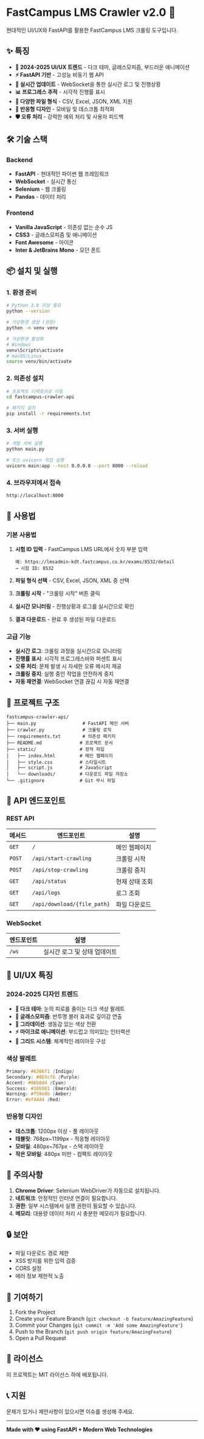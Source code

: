 # FastCampus LMS Crawler v2.0 🚀

현대적인 UI/UX와 FastAPI를 활용한 FastCampus LMS 크롤링 도구입니다.

## ✨ 특징

- **🎨 2024-2025 UI/UX 트렌드** - 다크 테마, 글래스모피즘, 부드러운 애니메이션
- **⚡ FastAPI 기반** - 고성능 비동기 웹 API
- **🔄 실시간 업데이트** - WebSocket을 통한 실시간 로그 및 진행상황
- **📊 프로그레스 추적** - 시각적 진행률 표시
- **📁 다양한 파일 형식** - CSV, Excel, JSON, XML 지원
- **📱 반응형 디자인** - 모바일 및 데스크톱 최적화
- **🛡️ 오류 처리** - 강력한 예외 처리 및 사용자 피드백

## 🛠️ 기술 스택

### Backend
- **FastAPI** - 현대적인 파이썬 웹 프레임워크
- **WebSocket** - 실시간 통신
- **Selenium** - 웹 크롤링
- **Pandas** - 데이터 처리

### Frontend
- **Vanilla JavaScript** - 의존성 없는 순수 JS
- **CSS3** - 글래스모피즘 및 애니메이션
- **Font Awesome** - 아이콘
- **Inter & JetBrains Mono** - 모던 폰트

## 📦 설치 및 실행

### 1. 환경 준비

```bash
# Python 3.8 이상 필요
python --version

# 가상환경 생성 (권장)
python -m venv venv

# 가상환경 활성화
# Windows
venv\Scripts\activate
# macOS/Linux
source venv/bin/activate
```

### 2. 의존성 설치

```bash
# 프로젝트 디렉토리로 이동
cd fastcampus-crawler-api

# 패키지 설치
pip install -r requirements.txt
```

### 3. 서버 실행

```bash
# 개발 서버 실행
python main.py

# 또는 uvicorn 직접 실행
uvicorn main:app --host 0.0.0.0 --port 8000 --reload
```

### 4. 브라우저에서 접속

```
http://localhost:8000
```

## 🎯 사용법

### 기본 사용법

1. **시험 ID 입력** - FastCampus LMS URL에서 숫자 부분 입력
   ```
   예: https://lmsadmin-kdt.fastcampus.co.kr/exams/8532/detail
   → 시험 ID: 8532
   ```

2. **파일 형식 선택** - CSV, Excel, JSON, XML 중 선택

3. **크롤링 시작** - "크롤링 시작" 버튼 클릭

4. **실시간 모니터링** - 진행상황과 로그를 실시간으로 확인

5. **결과 다운로드** - 완료 후 생성된 파일 다운로드

### 고급 기능

- **실시간 로그**: 크롤링 과정을 실시간으로 모니터링
- **진행률 표시**: 시각적 프로그레스바와 퍼센트 표시
- **오류 처리**: 문제 발생 시 자세한 오류 메시지 제공
- **크롤링 중지**: 실행 중인 작업을 안전하게 중지
- **자동 재연결**: WebSocket 연결 끊김 시 자동 재연결

## 📂 프로젝트 구조

```
fastcampus-crawler-api/
├── main.py                 # FastAPI 메인 서버
├── crawler.py              # 크롤링 로직
├── requirements.txt        # 의존성 패키지
├── README.md              # 프로젝트 문서
├── static/                # 정적 파일
│   ├── index.html         # 메인 웹페이지
│   ├── style.css          # 스타일시트
│   ├── script.js          # JavaScript
│   └── downloads/         # 다운로드 파일 저장소
└── .gitignore             # Git 무시 파일
```

## 🔧 API 엔드포인트

### REST API

| 메서드 | 엔드포인트 | 설명 |
|--------|------------|------|
| `GET` | `/` | 메인 웹페이지 |
| `POST` | `/api/start-crawling` | 크롤링 시작 |
| `POST` | `/api/stop-crawling` | 크롤링 중지 |
| `GET` | `/api/status` | 현재 상태 조회 |
| `GET` | `/api/logs` | 로그 조회 |
| `GET` | `/api/download/{file_path}` | 파일 다운로드 |

### WebSocket

| 엔드포인트 | 설명 |
|------------|------|
| `/ws` | 실시간 로그 및 상태 업데이트 |

## 🎨 UI/UX 특징

### 2024-2025 디자인 트렌드

- **🌙 다크 테마**: 눈의 피로를 줄이는 다크 색상 팔레트
- **💎 글래스모피즘**: 반투명 블러 효과로 깊이감 연출
- **🌈 그라데이션**: 생동감 있는 색상 전환
- **⚡ 마이크로 애니메이션**: 부드럽고 의미있는 인터랙션
- **📐 그리드 시스템**: 체계적인 레이아웃 구성

### 색상 팔레트

```css
Primary: #6366f1 (Indigo)
Secondary: #8b5cf6 (Purple)  
Accent: #06b6d4 (Cyan)
Success: #10b981 (Emerald)
Warning: #f59e0b (Amber)
Error: #ef4444 (Red)
```

### 반응형 디자인

- **데스크톱**: 1200px 이상 - 풀 레이아웃
- **태블릿**: 768px~1199px - 적응형 레이아웃
- **모바일**: 480px~767px - 스택 레이아웃
- **작은 모바일**: 480px 미만 - 컴팩트 레이아웃

## 🚨 주의사항

1. **Chrome Driver**: Selenium WebDriver가 자동으로 설치됩니다.
2. **네트워크**: 안정적인 인터넷 연결이 필요합니다.
3. **권한**: 일부 시스템에서 실행 권한이 필요할 수 있습니다.
4. **메모리**: 대용량 데이터 처리 시 충분한 메모리가 필요합니다.

## 🔒 보안

- 파일 다운로드 경로 제한
- XSS 방지를 위한 입력 검증
- CORS 설정
- 에러 정보 제한적 노출

## 🤝 기여하기

1. Fork the Project
2. Create your Feature Branch (`git checkout -b feature/AmazingFeature`)
3. Commit your Changes (`git commit -m 'Add some AmazingFeature'`)
4. Push to the Branch (`git push origin feature/AmazingFeature`)
5. Open a Pull Request

## 📄 라이선스

이 프로젝트는 MIT 라이선스 하에 배포됩니다.

## 📞 지원

문제가 있거나 제안사항이 있으시면 이슈를 생성해 주세요.

---

**Made with ❤️ using FastAPI + Modern Web Technologies** 